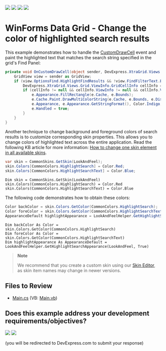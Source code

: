 <!-- default badges list -->
![](https://img.shields.io/endpoint?url=https://codecentral.devexpress.com/api/v1/VersionRange/128626022/19.1.3%2B)
[![](https://img.shields.io/badge/Open_in_DevExpress_Support_Center-FF7200?style=flat-square&logo=DevExpress&logoColor=white)](https://supportcenter.devexpress.com/ticket/details/E3260)
[![](https://img.shields.io/badge/📖_How_to_use_DevExpress_Examples-e9f6fc?style=flat-square)](https://docs.devexpress.com/GeneralInformation/403183)
[![](https://img.shields.io/badge/💬_Leave_Feedback-feecdd?style=flat-square)](#does-this-example-address-your-development-requirementsobjectives)
<!-- default badges end -->

# WinForms Data Grid - Change the color of highlighted search results

This example demonstrates how to handle the [CustomDrawCell](https://docs.devexpress.com/WindowsForms/DevExpress.XtraGrid.Views.Grid.GridView.CustomDrawCell) event and paint the highlighted text that matches the search string specified in the grid's Find Panel:

```csharp
private void OnCustomDrawCell(object sender, DevExpress.XtraGrid.Views.Base.RowCellCustomDrawEventArgs e) {
    GridView view = sender as GridView;
    if (view.OptionsFind.HighlightFindResults && !view.FindFilterText.Equals(string.Empty)) {
        DevExpress.XtraGrid.Views.Grid.ViewInfo.GridCellInfo cellInfo = ((DevExpress.XtraGrid.Views.Grid.ViewInfo.GridCellInfo)e.Cell);
        if (cellInfo != null && cellInfo.ViewInfo != null && cellInfo.ViewInfo.HasMatchedString) {
            e.Appearance.FillRectangle(e.Cache, e.Bounds);                     
            e.Cache.Paint.DrawMultiColorString(e.Cache, e.Bounds, e.DisplayText, cellInfo.ViewInfo.MatchedRanges,
            e.Appearance, e.Appearance.GetStringFormat(), Color.Indigo, Color.LightSlateGray, true);
            e.Handled = true;
        }
    }
}
```

Another technique to change background and foreground colors of search results is to customize corresponding skin properties. This allows you to change colors of highlighted text across the entire application. Read the following KB article for more information: [How to change one skin element in all available skins](https://www.devexpress.com/Support/Center/Question/Details/K18374).

```C#
var skin = CommonSkins.GetSkin(LookAndFeel);
skin.Colors[CommonColors.HighlightSearch] = Color.Red;
skin.Colors[CommonColors.HighlightSearchText] = Color.Blue;
```

```VB.NET
Dim skin = CommonSkins.GetSkin(LookAndFeel)
skin.Colors(CommonColors.HighlightSearch) = Color.Red
skin.Colors(CommonColors.HighlightSearchText) = Color.Blue
```

The following code demonstrates how to obtain these colors:

```C#
Color backColor = skin.Colors.GetColor(CommonColors.HighlightSearch);
Color foreColor = skin.Colors.GetColor(CommonColors.HighlightSearchText);
AppearanceDefault highlightAppearance = LookAndFeelHelper.GetHighlightSearchAppearance(LookAndFeel, true);
```

```VB.NET
Dim backColor As Color = skin.Colors.GetColor(CommonColors.HighlightSearch)
Dim foreColor As Color = skin.Colors.GetColor(CommonColors.HighlightSearchText)
Dim highlightAppearance As AppearanceDefault = LookAndFeelHelper.GetHighlightSearchAppearance(LookAndFeel, True)
```

> **Note**
>
> We recommend that you create a custom skin using our [Skin Editor](https://docs.devexpress.com/SkinEditor/2547/create-new-skins), as skin item names may change in newer versions.


## Files to Review

* [Main.cs](./CS/WindowsApplication3/Main.cs) (VB: [Main.vb](./VB/WindowsApplication3/Main.vb))
<!-- feedback -->
## Does this example address your development requirements/objectives?

[<img src="https://www.devexpress.com/support/examples/i/yes-button.svg"/>](https://www.devexpress.com/support/examples/survey.xml?utm_source=github&utm_campaign=winforms-grid-change-color-of-highlighted-search-results&~~~was_helpful=yes) [<img src="https://www.devexpress.com/support/examples/i/no-button.svg"/>](https://www.devexpress.com/support/examples/survey.xml?utm_source=github&utm_campaign=winforms-grid-change-color-of-highlighted-search-results&~~~was_helpful=no)

(you will be redirected to DevExpress.com to submit your response)
<!-- feedback end -->
